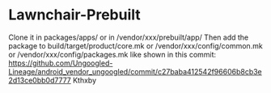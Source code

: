 # Lawnchair-Prebuilt

Clone it in packages/apps/ or in /vendor/xxx/prebuilt/app/
Then add the package to build/target/product/core.mk or /vendor/xxx/config/common.mk or /vendor/xxx/config/packages.mk like shown in this commit: https://github.com/Ungoogled-Lineage/android_vendor_ungoogled/commit/c27baba412542f96606b8cb3e2d13ce0bb0d7777
Kthxby
